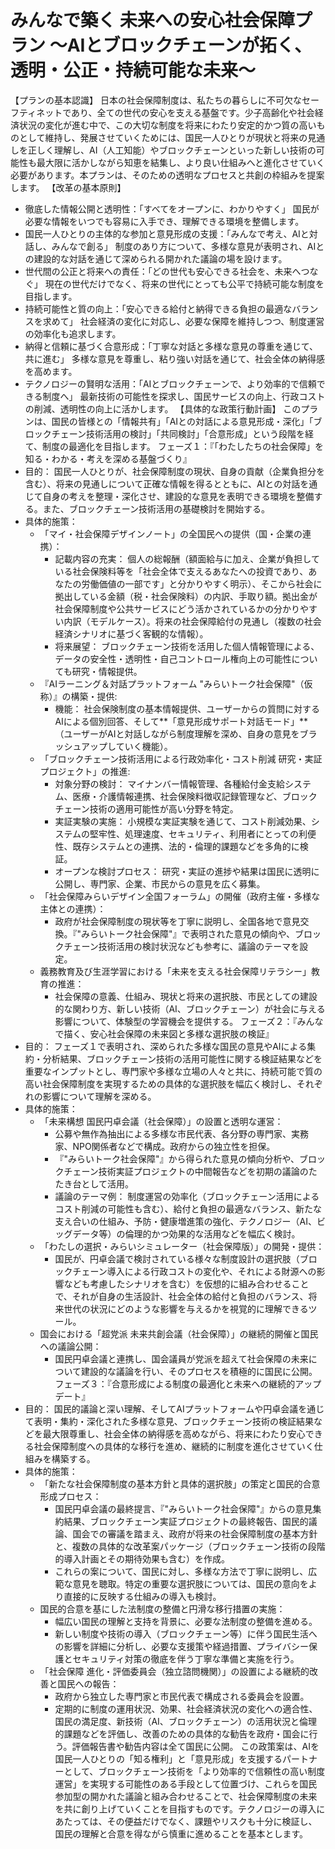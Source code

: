 # みんなで築く 未来への安心社会保障プラン ～AIとブロックチェーンが拓く、透明・公正・持続可能な未来～
【プランの基本認識】
日本の社会保障制度は、私たちの暮らしに不可欠なセーフティネットであり、全ての世代の安心を支える基盤です。少子高齢化や社会経済状況の変化が進む中で、この大切な制度を将来にわたり安定的かつ質の高いものとして維持し、発展させていくためには、国民一人ひとりが現状と将来の見通しを正しく理解し、AI（人工知能）やブロックチェーンといった新しい技術の可能性も最大限に活かしながら知恵を結集し、より良い仕組みへと進化させていく必要があります。本プランは、そのための透明なプロセスと共創の枠組みを提案します。
【改革の基本原則】
 * 徹底した情報公開と透明性：「すべてをオープンに、わかりやすく」
   国民が必要な情報をいつでも容易に入手でき、理解できる環境を整備します。
 * 国民一人ひとりの主体的な参加と意見形成の支援：「みんなで考え、AIと対話し、みんなで創る」
   制度のあり方について、多様な意見が表明され、AIとの建設的な対話を通じて深められる開かれた議論の場を設けます。
 * 世代間の公正と将来への責任：「どの世代も安心できる社会を、未来へつなぐ」
   現在の世代だけでなく、将来の世代にとっても公平で持続可能な制度を目指します。
 * 持続可能性と質の向上：「安心できる給付と納得できる負担の最適なバランスを求めて」
   社会経済の変化に対応し、必要な保障を維持しつつ、制度運営の効率化も追求します。
 * 納得と信頼に基づく合意形成：「丁寧な対話と多様な意見の尊重を通じて、共に進む」
   多様な意見を尊重し、粘り強い対話を通じて、社会全体の納得感を高めます。
 * テクノロジーの賢明な活用：「AIとブロックチェーンで、より効率的で信頼できる制度へ」
   最新技術の可能性を探求し、国民サービスの向上、行政コストの削減、透明性の向上に活かします。
【具体的な政策行動計画】
このプランは、国民の皆様との「情報共有」「AIとの対話による意見形成・深化」「ブロックチェーン技術活用の検討」「共同検討」「合意形成」という段階を経て、制度の最適化を目指します。
フェーズ１：『「わたしたちの社会保障」を知る・わかる・考えを深める基盤づくり』
 * 目的： 国民一人ひとりが、社会保障制度の現状、自身の貢献（企業負担分を含む）、将来の見通しについて正確な情報を得るとともに、AIとの対話を通じて自身の考えを整理・深化させ、建設的な意見を表明できる環境を整備する。また、ブロックチェーン技術活用の基礎検討を開始する。
 * 具体的施策：
   * 「マイ・社会保障デザインノート」の全国民への提供（国・企業の連携）：
     * 記載内容の充実： 個人の総報酬（額面給与に加え、企業が負担している社会保険料等を「社会全体で支えるあなたへの投資であり、あなたの労働価値の一部です」と分かりやすく明示）、そこから社会に拠出している金額（税・社会保険料）の内訳、手取り額。拠出金が社会保障制度や公共サービスにどう活かされているかの分かりやすい内訳（モデルケース）。将来の社会保障給付の見通し（複数の社会経済シナリオに基づく客観的な情報）。
     * 将来展望： ブロックチェーン技術を活用した個人情報管理による、データの安全性・透明性・自己コントロール権向上の可能性についても研究・情報提供。
   * 『AIラーニング＆対話プラットフォーム "みらいトーク社会保障"（仮称）』の構築・提供:
     * 機能： 社会保険制度の基本情報提供、ユーザーからの質問に対するAIによる個別回答、そして**「意見形成サポート対話モード」**（ユーザーがAIと対話しながら制度理解を深め、自身の意見をブラッシュアップしていく機能）。
   * 「ブロックチェーン技術活用による行政効率化・コスト削減 研究・実証プロジェクト」の推進:
     * 対象分野の検討： マイナンバー情報管理、各種給付金支給システム、医療・介護情報連携、社会保険料徴収記録管理など、ブロックチェーン技術の適用可能性が高い分野を特定。
     * 実証実験の実施： 小規模な実証実験を通じて、コスト削減効果、システムの堅牢性、処理速度、セキュリティ、利用者にとっての利便性、既存システムとの連携、法的・倫理的課題などを多角的に検証。
     * オープンな検討プロセス： 研究・実証の進捗や結果は国民に透明に公開し、専門家、企業、市民からの意見を広く募集。
   * 「社会保障みらいデザイン全国フォーラム」の開催（政府主催・多様な主体との連携）：
     * 政府が社会保障制度の現状等を丁寧に説明し、全国各地で意見交換。『"みらいトーク社会保障"』で表明された意見の傾向や、ブロックチェーン技術活用の検討状況なども参考に、議論のテーマを設定。
   * 義務教育及び生涯学習における「未来を支える社会保障リテラシー」教育の推進：
     * 社会保障の意義、仕組み、現状と将来の選択肢、市民としての建設的な関わり方、新しい技術（AI、ブロックチェーン）が社会に与える影響について、体験型の学習機会を提供する。
フェーズ２：『みんなで描く、安心社会保障の未来図と多様な選択肢の検証』
 * 目的： フェーズ１で表明され、深められた多様な国民の意見やAIによる集約・分析結果、ブロックチェーン技術の活用可能性に関する検証結果などを重要なインプットとし、専門家や多様な立場の人々と共に、持続可能で質の高い社会保障制度を実現するための具体的な選択肢を幅広く検討し、それぞれの影響について理解を深める。
 * 具体的施策：
   * 「未来構想 国民円卓会議（社会保障）」の設置と透明な運営：
     * 公募や無作為抽出による多様な市民代表、各分野の専門家、実務家、NPO関係者などで構成。政府からの独立性を担保。
     * 『"みらいトーク社会保障"』から得られた意見の傾向分析や、ブロックチェーン技術実証プロジェクトの中間報告などを初期の議論のたたき台として活用。
     * 議論のテーマ例： 制度運営の効率化（ブロックチェーン活用によるコスト削減の可能性も含む）、給付と負担の最適なバランス、新たな支え合いの仕組み、予防・健康増進策の強化、テクノロジー（AI、ビッグデータ等）の倫理的かつ効果的な活用などを幅広く検討。
   * 「わたしの選択・みらいシミュレーター（社会保障版）」の開発・提供：
     * 国民が、円卓会議で検討されている様々な制度設計の選択肢（ブロックチェーン導入による行政コストの変化や、それによる財源への影響なども考慮したシナリオを含む）を仮想的に組み合わせることで、それが自身の生活設計、社会全体の給付と負担のバランス、将来世代の状況にどのような影響を与えるかを視覚的に理解できるツール。
   * 国会における「超党派 未来共創会議（社会保障）」の継続的開催と国民への議論公開：
     * 国民円卓会議と連携し、国会議員が党派を超えて社会保障の未来について建設的な議論を行い、そのプロセスを積極的に国民に公開。
フェーズ３：『合意形成による制度の最適化と未来への継続的アップデート』
 * 目的： 国民的議論と深い理解、そしてAIプラットフォームや円卓会議を通じて表明・集約・深化された多様な意見、ブロックチェーン技術の検証結果などを最大限尊重し、社会全体の納得感を高めながら、将来にわたり安心できる社会保障制度への具体的な移行を進め、継続的に制度を進化させていく仕組みを構築する。
 * 具体的施策：
   * 「新たな社会保障制度の基本方針と具体的選択肢」の策定と国民的合意形成プロセス：
     * 国民円卓会議の最終提言、『"みらいトーク社会保障"』からの意見集約結果、ブロックチェーン実証プロジェクトの最終報告、国民的議論、国会での審議を踏まえ、政府が将来の社会保障制度の基本方針と、複数の具体的な改革案パッケージ（ブロックチェーン技術の段階的導入計画とその期待効果も含む）を作成。
     * これらの案について、国民に対し、多様な方法で丁寧に説明し、広範な意見を聴取。特定の重要な選択肢については、国民の意向をより直接的に反映する仕組みの導入も検討。
   * 国民的合意を基にした法制度の整備と円滑な移行措置の実施：
     * 幅広い国民の理解と支持を背景に、必要な法制度の整備を進める。
     * 新しい制度や技術の導入（ブロックチェーン等）に伴う国民生活への影響を詳細に分析し、必要な支援策や経過措置、プライバシー保護とセキュリティ対策の徹底を伴う丁寧な準備と実施を行う。
   * 「社会保障 進化・評価委員会（独立諮問機関）」の設置による継続的改善と国民への報告：
     * 政府から独立した専門家と市民代表で構成される委員会を設置。
     * 定期的に制度の運用状況、効果、社会経済状況の変化への適合性、国民の満足度、新技術（AI、ブロックチェーン）の活用状況と倫理的課題などを評価し、改善のための具体的な勧告を政府・国会に行う。評価報告書や勧告内容は全て国民に公開。
この政策案は、AIを国民一人ひとりの「知る権利」と「意見形成」を支援するパートナーとして、ブロックチェーン技術を「より効率的で信頼性の高い制度運営」を実現する可能性のある手段として位置づけ、これらを国民参加型の開かれた議論と組み合わせることで、社会保障制度の未来を共に創り上げていくことを目指すものです。テクノロジーの導入にあたっては、その便益だけでなく、課題やリスクも十分に検証し、国民の理解と合意を得ながら慎重に進めることを基本とします。
